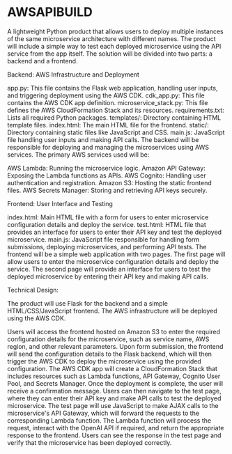 # AWSAPIBUILD

A lightweight Python product that allows users to deploy multiple instances of the same microservice architecture with different names. The product will include a simple way to test each deployed microservice using the API service from the app itself. The solution will be divided into two parts: a backend and a frontend.

Backend: AWS Infrastructure and Deployment

app.py: This file contains the Flask web application, handling user inputs, and triggering deployment using the AWS CDK.
cdk_app.py: This file contains the AWS CDK app definition.
microservice_stack.py: This file defines the AWS CloudFormation Stack and its resources.
requirements.txt: Lists all required Python packages.
templates/: Directory containing HTML template files.
index.html: The main HTML file for the frontend.
static/: Directory containing static files like JavaScript and CSS.
main.js: JavaScript file handling user inputs and making API calls.
The backend will be responsible for deploying and managing the microservices using AWS services. The primary AWS services used will be:

AWS Lambda: Running the microservice logic.
Amazon API Gateway: Exposing the Lambda functions as APIs.
AWS Cognito: Handling user authentication and registration.
Amazon S3: Hosting the static frontend files.
AWS Secrets Manager: Storing and retrieving API keys securely.

Frontend: User Interface and Testing

index.html: Main HTML file with a form for users to enter microservice configuration details and deploy the service.
test.html: HTML file that provides an interface for users to enter their API key and test the deployed microservice.
main.js: JavaScript file responsible for handling form submissions, deploying microservices, and performing API tests.
The frontend will be a simple web application with two pages. The first page will allow users to enter the microservice configuration details and deploy the service. The second page will provide an interface for users to test the deployed microservice by entering their API key and making API calls.

Technical Design:

The product will use Flask for the backend and a simple HTML/CSS/JavaScript frontend. The AWS infrastructure will be deployed using the AWS CDK.

Users will access the frontend hosted on Amazon S3 to enter the required configuration details for the microservice, such as service name, AWS region, and other relevant parameters.
Upon form submission, the frontend will send the configuration details to the Flask backend, which will then trigger the AWS CDK to deploy the microservice using the provided configuration.
The AWS CDK app will create a CloudFormation Stack that includes resources such as Lambda functions, API Gateway, Cognito User Pool, and Secrets Manager.
Once the deployment is complete, the user will receive a confirmation message.
Users can then navigate to the test page, where they can enter their API key and make API calls to test the deployed microservice.
The test page will use JavaScript to make AJAX calls to the microservice's API Gateway, which will forward the requests to the corresponding Lambda function.
The Lambda function will process the request, interact with the OpenAI API if required, and return the appropriate response to the frontend.
Users can see the response in the test page and verify that the microservice has been deployed correctly.
